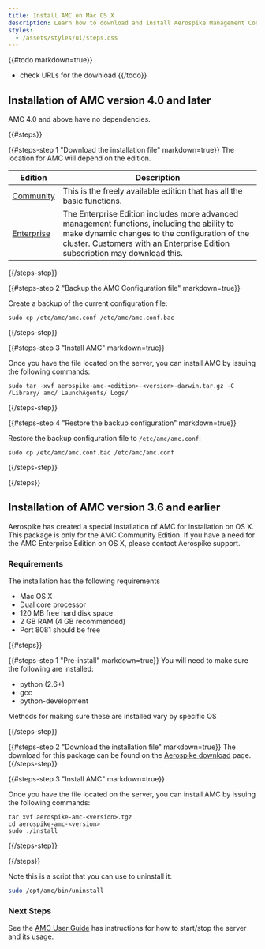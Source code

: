 ```yaml
---
title: Install AMC on Mac OS X
description: Learn how to download and install Aerospike Management Console on OS X
styles:
  - /assets/styles/ui/steps.css
---
```


<style>
ol.steps {
  padding-top: 1em;
}
</style>

{{#todo markdown=true}}
  - check URLs for the download
{{/todo}}

## Installation of AMC version 4.0 and later
AMC 4.0 and above have no dependencies.

{{#steps}}

{{#steps-step 1 "Download the installation file" markdown=true}}
The location for AMC will depend on the edition.

| Edition    | Description |
| ---        | --- |
| [Community](/download/amc)  | This is the freely available edition that has all the basic functions. |
| [Enterprise](/enterprise/download/amc) | The Enterprise Edition includes more advanced management functions, including the ability to make dynamic changes to the configuration of the cluster. Customers with an Enterprise Edition subscription may download this. |

{{/steps-step}}

{{#steps-step 2 "Backup the AMC Configuration file" markdown=true}}

Create a backup of the current configuration file:
```
sudo cp /etc/amc/amc.conf /etc/amc/amc.conf.bac
```
{{/steps-step}}

{{#steps-step 3 "Install AMC" markdown=true}}

Once you have the file located on the server, you can install AMC by issuing the following commands:
```
sudo tar -xvf aerospike-amc-<edition>-<version>-darwin.tar.gz -C /Library/ amc/ LaunchAgents/ Logs/
```
{{/steps-step}}

{{#steps-step 4 "Restore the backup configuration" markdown=true}}

Restore the backup configuration file to `/etc/amc/amc.conf`:
```
sudo cp /etc/amc/amc.conf.bac /etc/amc/amc.conf
```
{{/steps-step}}

{{/steps}}

## Installation of AMC version 3.6 and earlier
Aerospike has created a special installation of AMC for installation on OS X. This package is only for the AMC Community Edition. If you have a need for the AMC Enterprise Edition on OS X, please contact Aerospike support.

### Requirements
The installation has the following requirements
- Mac OS X
- Dual core processor
- 120 MB free hard disk space
- 2 GB RAM (4 GB recommended)
- Port 8081 should be free 

{{#steps}}

{{#steps-step 1 "Pre-install" markdown=true}}
You will need to make sure the following are installed:
- python (2.6+)
- gcc
- python-development

Methods for making sure these are installed vary by specific OS

{{/steps-step}}

{{#steps-step 2 "Download the installation file" markdown=true}}
The download for this package can be found on the [Aerospike download](/download/amc) page.
{{/steps-step}}

{{#steps-step 3 "Install AMC" markdown=true}}

Once you have the file located on the server, you can install AMC by issuing the following commands:
```
tar xvf aerospike-amc-<version>.tgz
cd aerospike-amc-<version>
sudo ./install
```
{{/steps-step}}

{{/steps}}

Note this is a script that you can use to uninstall it:
```bash
sudo /opt/amc/bin/uninstall
```

### Next Steps
See the [AMC User Guide](/docs/amc/user_guide) has instructions for how to start/stop the server and its usage. 




